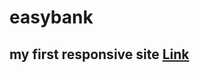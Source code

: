 # easybank

## my first responsive site <a href="https://Alagudurai2112.github.io/easybank/">Link</a>
